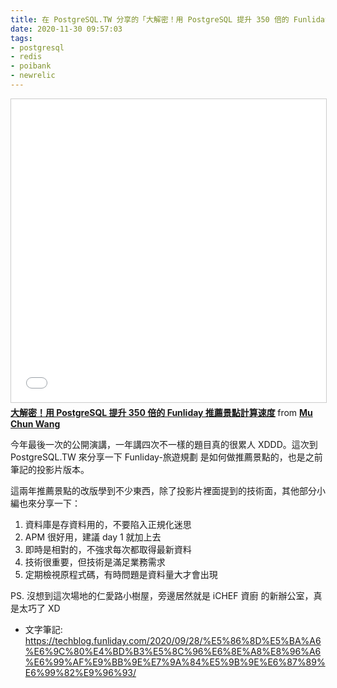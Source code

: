 ```yaml
---
title: 在 PostgreSQL.TW 分享的「大解密！用 PostgreSQL 提升 350 倍的 Funliday 推薦景點計算速度」
date: 2020-11-30 09:57:03
tags:
- postgresql
- redis
- poibank
- newrelic
---
```


<iframe src="//www.slideshare.net/slideshow/embed_code/key/JAHObsopwdGJAz" width="595" height="485" frameborder="0" marginwidth="0" marginheight="0" scrolling="no" style="border:1px solid #CCC; border-width:1px; margin-bottom:5px; max-width: 100%;" allowfullscreen> </iframe> <div style="margin-bottom:5px"> <strong> <a href="//www.slideshare.net/kewang/postgresql-350-funliday" title="大解密！用 PostgreSQL 提升 350 倍的 Funliday 推薦景點計算速度" target="_blank">大解密！用 PostgreSQL 提升 350 倍的 Funliday 推薦景點計算速度</a> </strong> from <strong><a href="https://www.slideshare.net/kewang" target="_blank">Mu Chun Wang</a></strong> </div>

今年最後一次的公開演講，一年講四次不一樣的題目真的很累人 XDDD。這次到 PostgreSQL.TW 來分享一下 Funliday-旅遊規劃 是如何做推薦景點的，也是之前筆記的投影片版本。

這兩年推薦景點的改版學到不少東西，除了投影片裡面提到的技術面，其他部分小編也來分享一下：

1. 資料庫是存資料用的，不要陷入正規化迷思
2. APM 很好用，建議 day 1 就加上去
3. 即時是相對的，不強求每次都取得最新資料
4. 技術很重要，但技術是滿足業務需求
5. 定期檢視原程式碼，有時問題是資料量大才會出現

PS. 沒想到這次場地的仁愛路小樹屋，旁邊居然就是 iCHEF 資廚 的新辦公室，真是太巧了 XD

* 文字筆記: https://techblog.funliday.com/2020/09/28/%E5%86%8D%E5%BA%A6%E6%9C%80%E4%BD%B3%E5%8C%96%E6%8E%A8%E8%96%A6%E6%99%AF%E9%BB%9E%E7%9A%84%E5%9B%9E%E6%87%89%E6%99%82%E9%96%93/